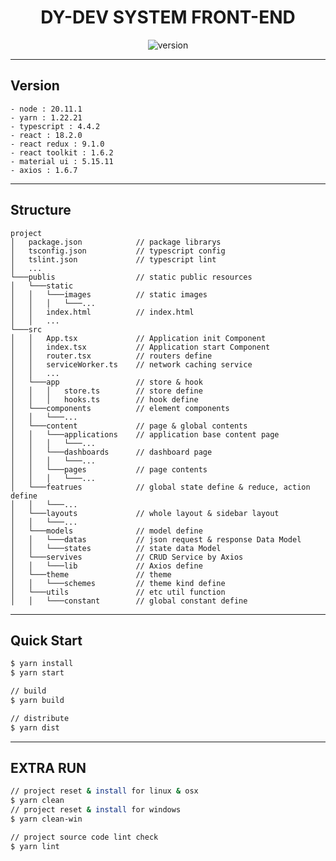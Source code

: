 <h1 align="center">
    <b>DY-DEV SYSTEM FRONT-END</b>
</h1>
<div align="center">

![version](https://img.shields.io/badge/version-0.1.0-blue.svg)

</div>

---
## Version
    - node : 20.11.1
    - yarn : 1.22.21
    - typescript : 4.4.2
    - react : 18.2.0
    - react redux : 9.1.0
    - react toolkit : 1.6.2
    - material ui : 5.15.11
    - axios : 1.6.7

---

## Structure
```
project
│   package.json            // package librarys 
│   tsconfig.json           // typescript config
│   tslint.json             // typescript lint
│   ...
└───publis                  // static public resources
│   └───static              
│   │   └───images          // static images
│   │   │   └───...
│   │   index.html          // index.html
│   │   ...
└───src
│   │   App.tsx             // Application init Component
│   │   index.tsx           // Application start Component    
│   │   router.tsx          // routers define
│   │   serviceWorker.ts    // network caching service
│   │   ...
│   └───app                 // store & hook
│   │   │   store.ts        // store define
│   │   │   hooks.ts        // hook define
│   └───components          // element components
│   │   └───...
│   └───content             // page & global contents
│   │   └───applications    // application base content page
│   │   │   └───...
│   │   └───dashboards      // dashboard page
│   │   │   └───...
│   │   └───pages           // page contents
│   │   │   └───...
│   └───featrues            // global state define & reduce, action define
│   │   └───...
│   └───layouts             // whole layout & sidebar layout
│   │   └───...
│   └───models              // model define
│   │   └───datas           // json request & response Data Model
│   │   └───states          // state data Model
│   └───servives            // CRUD Service by Axios
│   │   └───lib             // Axios define
│   └───theme               // theme 
│   │   └───schemes         // theme kind define
│   └───utils               // etc util function
│   │   └───constant        // global constant define    
```
---

## Quick Start
```bash
$ yarn install
$ yarn start

// build
$ yarn build

// distribute
$ yarn dist
```

---

## EXTRA RUN
```bash
// project reset & install for linux & osx
$ yarn clean 
// project reset & install for windows
$ yarn clean-win 

// project source code lint check
$ yarn lint
```